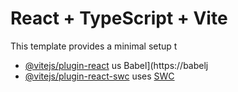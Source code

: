 # React + TypeScript + Vite
This template provides a minimal setup t
- [@vitejs/plugin-react](htps://github.com/vitejs/vite-plugin-rect/blob/main/packages/plugin-react/README.md) us Babel](https://babelj
- [@vitejs/plugin-react-swc](https://github.com/vitejs/vite-plugin-react-swc) uses [SWC](https://swc.rs/)

